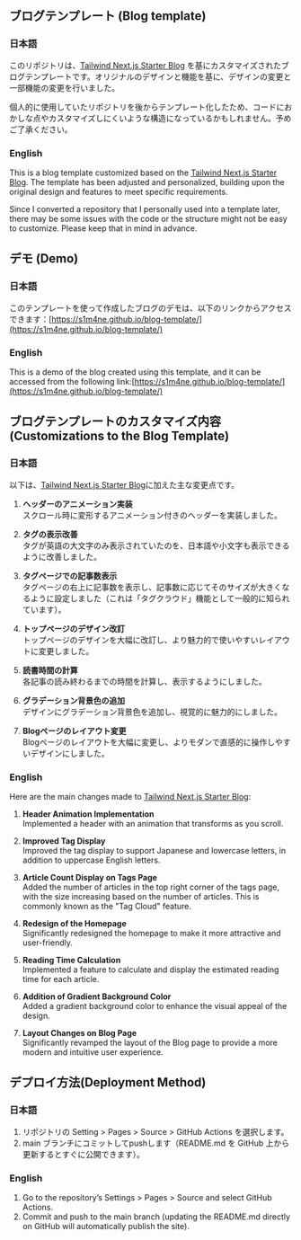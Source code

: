## ブログテンプレート (Blog template)
### 日本語
このリポジトリは、[Tailwind Next.js Starter Blog](https://github.com/timlrx/tailwind-nextjs-starter-blog) を基にカスタマイズされたブログテンプレートです。オリジナルのデザインと機能を基に、デザインの変更と一部機能の変更を行いました。

個人的に使用していたリポジトリを後からテンプレート化したため、コードにおかしな点やカスタマイズしにくいような構造になっているかもしれません。予めご了承ください。

### English
This is a blog template customized based on the [Tailwind Next.js Starter Blog](https://github.com/timlrx/tailwind-nextjs-starter-blog). The template has been adjusted and personalized, building upon the original design and features to meet specific requirements.


Since I converted a repository that I personally used into a template later, there may be some issues with the code or the structure might not be easy to customize. Please keep that in mind in advance.

## デモ (Demo)
### 日本語
このテンプレートを使って作成したブログのデモは、以下のリンクからアクセスできます：[https://s1m4ne.github.io/blog-template/](https://s1m4ne.github.io/blog-template/)

### English
This is a demo of the blog created using this template, and it can be accessed from the following link:[https://s1m4ne.github.io/blog-template/](https://s1m4ne.github.io/blog-template/)


## ブログテンプレートのカスタマイズ内容(Customizations to the Blog Template)

### 日本語

以下は、[Tailwind Next.js Starter Blog](https://github.com/timlrx/tailwind-nextjs-starter-blog)に加えた主な変更点です。

1. **ヘッダーのアニメーション実装**  
   スクロール時に変形するアニメーション付きのヘッダーを実装しました。

2. **タグの表示改善**  
   タグが英語の大文字のみ表示されていたのを、日本語や小文字も表示できるように改善しました。

3. **タグページでの記事数表示**  
   タグページの右上に記事数を表示し、記事数に応じてそのサイズが大きくなるように設定しました（これは「タグクラウド」機能として一般的に知られています）。

4. **トップページのデザイン改訂**  
   トップページのデザインを大幅に改訂し、より魅力的で使いやすいレイアウトに変更しました。

5. **読書時間の計算**  
   各記事の読み終わるまでの時間を計算し、表示するようにしました。

6. **グラデーション背景色の追加**  
   デザインにグラデーション背景色を追加し、視覚的に魅力的にしました。

7. **Blogページのレイアウト変更**  
   Blogページのレイアウトを大幅に変更し、よりモダンで直感的に操作しやすいデザインにしました。

### English

Here are the main changes made to [Tailwind Next.js Starter Blog](https://github.com/timlrx/tailwind-nextjs-starter-blog):

1. **Header Animation Implementation**  
   Implemented a header with an animation that transforms as you scroll.

2. **Improved Tag Display**  
   Improved the tag display to support Japanese and lowercase letters, in addition to uppercase English letters.

3. **Article Count Display on Tags Page**  
   Added the number of articles in the top right corner of the tags page, with the size increasing based on the number of articles. This is commonly known as the "Tag Cloud" feature.

4. **Redesign of the Homepage**  
   Significantly redesigned the homepage to make it more attractive and user-friendly.

5. **Reading Time Calculation**  
   Implemented a feature to calculate and display the estimated reading time for each article.

6. **Addition of Gradient Background Color**  
   Added a gradient background color to enhance the visual appeal of the design.

7. **Layout Changes on Blog Page**  
   Significantly revamped the layout of the Blog page to provide a more modern and intuitive user experience.

## デプロイ方法(Deployment Method)
### 日本語
1. リポジトリの Setting > Pages > Source > GitHub Actions を選択します。
2. main ブランチにコミットしてpushします（README.md を GitHub 上から更新するとすぐに公開できます）。

### English
1.	Go to the repository’s Settings > Pages > Source and select GitHub Actions.
2.	Commit and push to the main branch (updating the README.md directly on GitHub will automatically publish the site).

